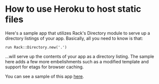 How to use Heroku to host static files
======================================

Here's a sample app that utilizes Rack's Directory module to serve up a
directory listings of your app.  Basically, all you need to know
is that:

    run Rack::Directory.new('.')

...will serve up the contents of your app as a directory listing.  The sample
here adds a few more embelishments such as a modified template and support for
etags for browser caching.

You can see a sample of this app [here](http://protoman.heroku.com).
